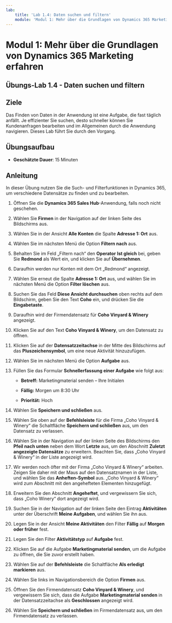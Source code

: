 ```yaml
---
lab:
    title: 'Lab 1.4: Daten suchen und filtern'
    module: 'Modul 1: Mehr über die Grundlagen von Dynamics 365 Marketing erfahren'
---
```


Modul 1: Mehr über die Grundlagen von Dynamics 365 Marketing erfahren
========================

## Übungs-Lab 1.4 - Daten suchen und filtern

## Ziele

Das Finden von Daten in der Anwendung ist eine Aufgabe, die fast täglich anfällt. Je effizienter Sie suchen, desto schneller können Sie Kundenanfragen bearbeiten und im Allgemeinen durch die Anwendung navigieren.  Dieses Lab führt Sie durch den Vorgang.

## Übungsaufbau

  - **Geschätzte Dauer**: 15 Minuten

## Anleitung

In dieser Übung nutzen Sie die Such- und Filterfunktionen in Dynamics 365, um verschiedene Datensätze zu finden und zu bearbeiten. 

1. Öffnen Sie die **Dynamics 365 Sales Hub**-Anwendung, falls noch nicht geschehen. 

2. Wählen Sie **Firmen** in der Navigation auf der linken Seite des Bildschirms aus. 

3. Wählen Sie in der Ansicht **Alle Konten** die Spalte **Adresse 1: Ort** aus. 

4. Wählen Sie im nächsten Menü die Option **Filtern nach** aus.

5. Behalten Sie im Feld „Filtern nach“ den **Operator** **Ist gleich** bei, geben Sie **Redmond** als Wert ein, und klicken Sie auf **Übernehmen**.

6. Daraufhin werden nur Konten mit dem Ort „Redmond“ angezeigt. 

7. Wählen Sie erneut die Spalte **Adresse 1: Ort** aus, und wählen Sie im nächsten Menü die Option **Filter löschen** aus. 

8. Suchen Sie das Feld **Diese Ansicht durchsuchen** oben rechts auf dem Bildschirm, geben Sie den Text **Coho** ein, und drücken Sie die **Eingabetaste**.

9. Daraufhin wird der Firmendatensatz für **Coho Vinyard & Winery** angezeigt. 

10. Klicken Sie auf den Text **Coho Vinyard & Winery**, um den Datensatz zu öffnen. 

11. Klicken Sie auf der **Datensatzzeitachse** in der Mitte des Bildschirms auf das **Pluszeichensymbol**, um eine neue Aktivität hinzuzufügen. 

12. Wählen Sie im nächsten Menü die Option **Aufgabe** aus.

13. Füllen Sie das Formular **Schnellerfassung einer Aufgabe** wie folgt aus:

	- **Betreff:** Marketingmaterial senden – Ihre Initialen

	- **Fällig:** Morgen um 8:30 Uhr

	- **Priorität:** Hoch

14. Wählen Sie **Speichern und schließen** aus.

15. Wählen Sie oben auf der **Befehlsleiste** für die Firma „Coho Vinyard & Winery“ die Schaltfläche **Speichern und schließen** aus, um den Datensatz zu verlassen. 

16. Wählen Sie in der Navigation auf der linken Seite des Bildschirms den **Pfeil nach unten** neben dem Wort **Letzte** aus, um den Abschnitt **Zuletzt angezeigte Datensätze** zu erweitern. Beachten Sie, dass „Coho Vinyard & Winery“ in der Liste angezeigt wird. 

17. Wir werden noch öfter mit der Firma „Coho Vinyard & Winery“ arbeiten. Zeigen Sie daher mit der Maus auf den Datensatznamen in der Liste, und wählen Sie das **Anheften-Symbol** aus. „Coho Vinyard & Winery“ wird zum Abschnitt mit den angehefteten Elementen hinzugefügt. 

18. Erweitern Sie den Abschnitt **Angeheftet**, und vergewissern Sie sich, dass „Coho Winery“ dort angezeigt wird. 

19. Suchen Sie in der Navigation auf der linken Seite den Eintrag **Aktivitäten** unter der Überschrift **Meine Aufgaben**, und wählen Sie ihn aus.

20. Legen Sie in der Ansicht **Meine Aktivitäten** den Filter **Fällig** auf **Morgen oder früher** fest.

21. Legen Sie den Filter **Aktivitätstyp** auf **Aufgabe** fest.

22. Klicken Sie auf die Aufgabe **Marketingmaterial senden**, um die Aufgabe zu öffnen, die Sie zuvor erstellt haben. 

23. Wählen Sie auf der **Befehlsleiste** die Schaltfläche **Als erledigt markieren** aus. 

24. Wählen Sie links im Navigationsbereich die Option **Firmen** aus.

25. Öffnen Sie den Firmendatensatz **Coho Vinyard & Winery**, und vergewissern Sie sich, dass die Aufgabe **Marketingmaterial senden** in der Datensatzzeitachse als **Geschlossen** angezeigt wird. 

26. Wählen Sie **Speichern und schließen** im Firmendatensatz aus, um den Firmendatensatz zu verlassen. 
